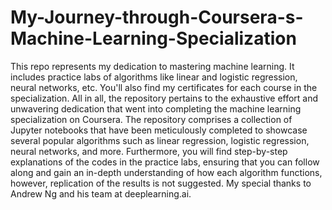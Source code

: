 # My-Journey-through-Coursera-s-Machine-Learning-Specialization
This repo represents my dedication to mastering machine learning. It includes practice labs of algorithms like linear and logistic regression, neural networks, etc. You'll also find my certificates for each course in the specialization.
All in all, the repository pertains to the exhaustive effort and unwavering dedication that went into completing the machine learning specialization on Coursera. The repository comprises a collection of Jupyter notebooks that have been meticulously completed to showcase several popular algorithms such as linear regression, logistic regression, neural networks, and more. Furthermore, you will find step-by-step explanations of the codes in the practice labs, ensuring that you can follow along and gain an in-depth understanding of how each algorithm functions, however, replication of the results is not suggested. My special thanks to Andrew Ng and his team at deeplearning.ai.
